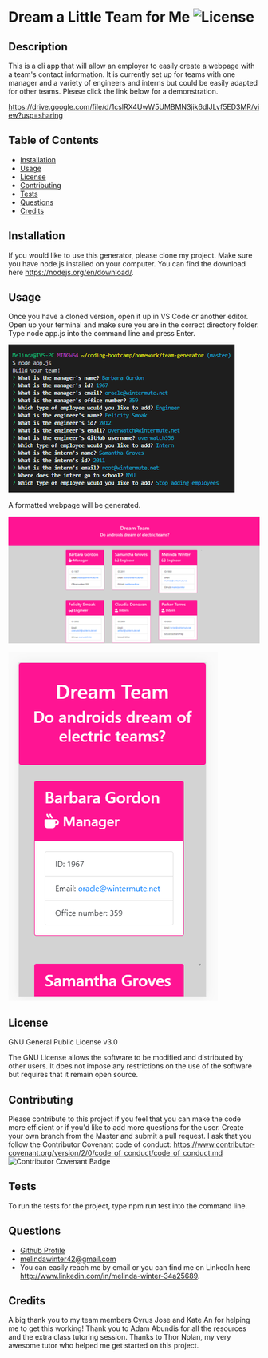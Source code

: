 # Dream a Little Team for Me ![License](https://img.shields.io/badge/License-GPLv3-blue.svg)

## Description

This is a cli app that will allow an employer to easily create a webpage with a team's contact information. It is currently set up for teams with one manager and a variety of engineers and interns but could be easily adapted for other teams. Please click the link below for a demonstration.

<https://drive.google.com/file/d/1cslRX4UwW5UMBMN3jik6dIJLvf5ED3MR/view?usp=sharing>

## Table of Contents

- [Installation](#installation)
- [Usage](#usage)
- [License](#license)
- [Contributing](#contributing)
- [Tests](#tests)
- [Questions](#questions)
- [Credits](#credits)

## Installation

If you would like to use this generator, please clone my project. Make sure you have node.js installed on your computer. You can find the download here https://nodejs.org/en/download/.

## Usage

Once you have a cloned version, open it up in VS Code or another editor. Open up your terminal and make sure you are in the correct directory folder. Type node app.js into the command line and press Enter.

![Command line](images/cli-1.png)

A formatted webpage will be generated.

![HTML](images/html-1.png)

![Responsive HTML](images/html-responsive.png)

## License

GNU General Public License v3.0

The GNU License allows the software to be modified and distributed by other users. It does not impose any restrictions on the use of the software but requires that it remain open source.

## Contributing

Please contribute to this project if you feel that you can make the code more efficient or if you'd like to add more questions for the user. Create your own branch from the Master and submit a pull request. I ask that you follow the Contributor Covenant code of conduct: <https://www.contributor-covenant.org/version/2/0/code_of_conduct/code_of_conduct.md> ![Contributor Covenant Badge](https://img.shields.io/badge/Contributor%20Covenant-v2.0%20adopted-ff69b4.svg)

## Tests

To run the tests for the project, type npm run test into the command line.

## Questions

- [Github Profile](https://github.com/melindawinter)
- melindawinter42@gmail.com
- You can easily reach me by email or you can find me on LinkedIn here <http://www.linkedin.com/in/melinda-winter-34a25689>.

## Credits

A big thank you to my team members Cyrus Jose and Kate An for helping me to get this working! Thank you to Adam Abundis for all the resources and the extra class tutoring session. Thanks to Thor Nolan, my very awesome tutor who helped me get started on this project.
